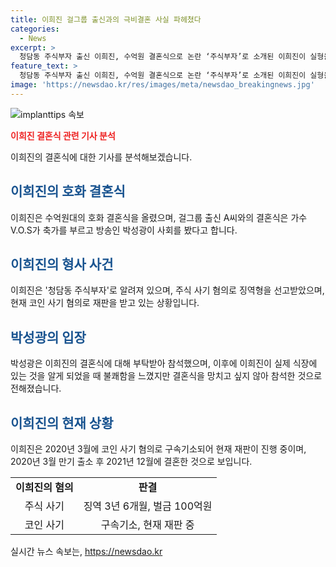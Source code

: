 ```yaml
---
title: 이희진 걸그룹 출신과의 극비결혼 사실 파헤쳤다
categories:
  - News
excerpt: >
  청담동 주식부자 출신 이희진, 수억원 결혼식으로 논란 ‘주식부자’로 소개된 이희진이 실형을 살고 나온 뒤 수억원 결혼식을 올렸다. 걸그룹 출신 A씨와의 결혼식에는 유명인사가 축가와 사회를 참석했으나, 이들의 관계는 논란이다. 이희진은 주식부터 코인 사기까지 다방면으로 혐의를 받아왔으며, 현재 코인 사기 혐의로 구속기소된 상태이다.
feature_text: >
  청담동 주식부자 출신 이희진, 수억원 결혼식으로 논란 ‘주식부자’로 소개된 이희진이 실형을 살고 나온 뒤 수억원 결혼식을 올렸다. 걸그룹 출신 A씨와의 결혼식에는 유명인사가 축가와 사회를 참석했으나, 이들의 관계는 논란이다. 이희진은 주식부터 코인 사기까지 다방면으로 혐의를 받아왔으며, 현재 코인 사기 혐의로 구속기소된 상태이다.
image: 'https://newsdao.kr/res/images/meta/newsdao_breakingnews.jpg'
---
```


<p><img src="https://newsdao.kr/res/images/meta/newsdao_breakingnews.jpg" alt="implanttips 속보" /></p>

<p><b><span style="color: #ee2323;">이희진 결혼식 관련 기사 분석</span></b></p>

<p data-ke-size="size16">이희진의 결혼식에 대한 기사를 분석해보겠습니다. </p>

<h2><span style="color: #1a5490;">이희진의 호화 결혼식</span></h2>

<p data-ke-size="size16">이희진은 수억원대의 호화 결혼식을 올렸으며, 걸그룹 출신 A씨와의 결혼식은 가수 V.O.S가 축가를 부르고 방송인 박성광이 사회를 봤다고 합니다.</p>

<h2><span style="color: #1a5490;">이희진의 형사 사건</span></h2>

<p data-ke-size="size16">이희진은 '청담동 주식부자'로 알려져 있으며, 주식 사기 혐의로 징역형을 선고받았으며, 현재 코인 사기 혐의로 재판을 받고 있는 상황입니다. </p>

<h2><span style="color: #1a5490;">박성광의 입장</span></h2>

<p data-ke-size="size16">박성광은 이희진의 결혼식에 대해 부탁받아 참석했으며, 이후에 이희진이 실제 식장에 있는 것을 알게 되었을 때 불쾌함을 느꼈지만 결혼식을 망치고 싶지 않아 참석한 것으로 전해졌습니다.</p>

<h2><span style="color: #1a5490;">이희진의 현재 상황</span></h2>

<p data-ke-size="size16">이희진은 2020년 3월에 코인 사기 혐의로 구속기소되어 현재 재판이 진행 중이며, 2020년 3월 만기 출소 후 2021년 12월에 결혼한 것으로 보입니다.</p>

<table>
    <tr>
        <td style="text-align: center; height: 17px;"><b>이희진의 혐의</b></td>
        <td style="text-align: center; height: 17px;"><b>판결</b></td>
    </tr>
    <tr>
        <td style="text-align: center; height: 17px;">주식 사기</td>
        <td style="text-align: center; height: 17px;">징역 3년 6개월, 벌금 100억원</td>
    </tr>
    <tr>
        <td style="text-align: center; height: 17px;">코인 사기</td>
        <td style="text-align: center; height: 17px;">구속기소, 현재 재판 중</td>
    </tr>
</table>
실시간 뉴스 속보는, <a href="https://newsdao.kr" rel="dofollow">https://newsdao.kr</a>


